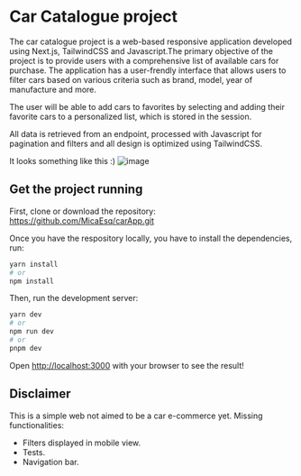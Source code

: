 # Car Catalogue project

The car catalogue project is a web-based responsive application developed using Next.js, TailwindCSS and Javascript.The primary objective of the project is to provide users with a comprehensive list of available cars for purchase. The application has a user-frendly interface that allows users to filter cars based on various criteria such as brand, model, year of manufacture and more.

The user will be able to add cars to favorites by selecting and adding their favorite cars to a personalized list, which is stored in the session.

All data is retrieved from an endpoint, processed with Javascript for pagination and filters and all design is optimized using TailwindCSS.

It looks something like this :)
![image](https://user-images.githubusercontent.com/49875535/228351782-c8709bcc-b1d8-45fd-ad01-b6d0cc7eb53b.png)


## Get the project running

First, clone or download the repository: https://github.com/MicaEsq/carApp.git

Once you have the respository locally, you have to install the dependencies, run:

```bash
yarn install
# or
npm install
```

Then, run the development server:

```bash
yarn dev
# or
npm run dev
# or
pnpm dev
```

Open [http://localhost:3000](http://localhost:3000) with your browser to see the result!


## Disclaimer

This is a simple web not aimed to be a car e-commerce yet.
Missing functionalities:
 - Filters displayed in mobile view.
 - Tests.
 - Navigation bar.



